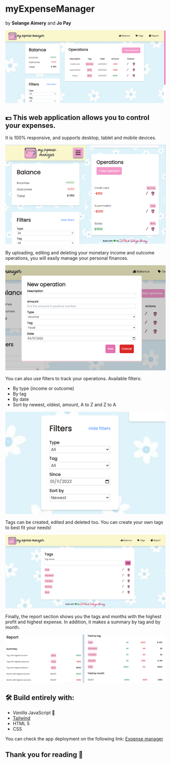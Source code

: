 # myExpenseManager
by **Solange Aimery** and **Jo Pay**

![Desktop version](/assets/readme-images/expmanag1.png)

## 💵 This web application allows you to control your expenses.

It is 100% responsive, and supports desktop, tablet and mobile devices.

![Mobile version](/assets/readme-images/newexpmanagmobile.png)

By uploading, editing and deleting your monetary income and outcome operations, you will easily manage your personal finances.

![New operation](/assets/readme-images/newoperation.png)

You can also use filters to track your operations. Available filters:
- By type (income or outcome)
- By tag
- By date
- Sort by newest, oldest, amount, A to Z and Z to A

![Filters](/assets/readme-images/newfilter.png)

Tags can be created, edited and deleted too. You can create your own tags to best fit your needs!

![Tags](/assets/readme-images/tags.png)

Finally, the report section shows you the tags and months with the highest profit and highest expense. 
In addition, it makes a summary by tag and by month.

![Report section](/assets/readme-images/unifiedreport.png)

## 🛠️ Build entirely with:
- *Vanilla* JavaScript 🍦
- [Tailwind](https://tailwindcss.com/docs/installation)
- HTML 5
- CSS

You can check the app deployment on the following link: [Expense manager](https://jopaywie.github.io/expense-manag/) 

## Thank you for reading &#128156;
